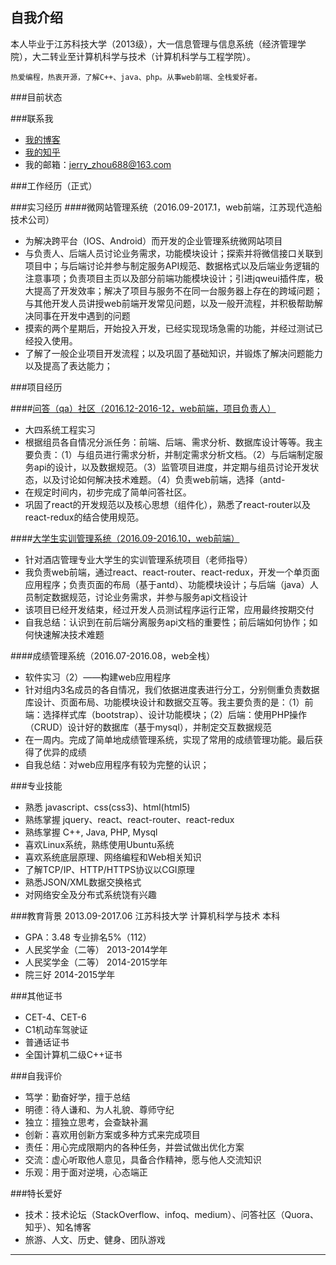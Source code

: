 
## 自我介绍

本人毕业于江苏科技大学（2013级），大一信息管理与信息系统（经济管理学院），大二转业至计算机科学与技术（计算机科学与工程学院）。  
```
热爱编程，热衷开源，了解C++、java、php。从事web前端、全栈爱好者。
```

###目前状态
  

###联系我
- [我的博客][oschina]
- [我的知乎][zhihu]
- 我的邮箱：jerry_zhou688@163.com

###工作经历（正式）

###实习经历
####微网站管理系统（2016.09-2017.1，web前端，江苏现代造船技术公司）
- 为解决跨平台（IOS、Android）而开发的企业管理系统微网站项目
- 与负责人、后端人员讨论业务需求，功能模块设计；探索并将微信接口关联到项目中；与后端讨论并参与制定服务API规范、数据格式以及后端业务逻辑的注意事项；负责项目主页以及部分前端功能模块设计；引进jqweui插件库，极大提高了开发效率；解决了项目与服务不在同一台服务器上存在的跨域问题；与其他开发人员讲授web前端开发常见问题，以及一般开流程，并积极帮助解决同事在开发中遇到的问题
- 摸索的两个星期后，开始投入开发，已经实现现场急需的功能，并经过测试已经投入使用。
- 了解了一般企业项目开发流程；以及巩固了基础知识，并锻炼了解决问题能力以及提高了表达能力；

###项目经历

####[问答（qa）社区（2016.12-2016-12，web前端，项目负责人）][qa]
- 大四系统工程实习
- 根据组员各自情况分派任务：前端、后端、需求分析、数据库设计等等。我主要负责：（1）与组员进行需求分析，并制定需求分析文档。（2）与后端制定服务api的设计，以及数据规范。（3）监管项目进度，并定期与组员讨论开发状态，以及讨论如何解决技术难题。（4）负责web前端，选择（antd-
- 在规定时间内，初步完成了简单问答社区。
- 巩固了react的开发规范以及核心思想（组件化），熟悉了react-router以及react-redux的结合使用规范。

####[大学生实训管理系统（2016.09-2016.10，web前端）][shixun]
- 针对酒店管理专业大学生的实训管理系统项目（老师指导）
- 我负责web前端，通过react、react-router、react-redux，开发一个单页面应用程序；负责页面的布局（基于antd）、功能模块设计；与后端（java）人员制定数据规范，讨论业务需求，并参与服务api文档设计
- 该项目已经开发结束，经过开发人员测试程序运行正常，应用最终按期交付
- 自我总结：认识到在前后端分离服务api文档的重要性；前后端如何协作；如何快速解决技术难题

####成绩管理系统（2016.07-2016.08，web全栈）
- 软件实习（2）——构建web应用程序
- 针对组内3名成员的各自情况，我们依据进度表进行分工，分别侧重负责数据库设计、页面布局、功能模块设计和数据交互等。我主要负责的是：（1）前端：选择样式库（bootstrap）、设计功能模块；（2）后端：使用PHP操作（CRUD）设计好的数据库（基于mysql），并制定交互数据规范
- 在一周内。完成了简单地成绩管理系统，实现了常用的成绩管理功能。最后获得了优异的成绩
- 自我总结：对web应用程序有较为完整的认识；

###专业技能

- 熟悉 javascript、css(css3)、html(html5)
- 熟练掌握 jquery、react、react-router、react-redux 
- 熟练掌握 C++, Java, PHP, Mysql
- 喜欢Linux系统，熟练使用Ubuntu系统
- 喜欢系统底层原理、网络编程和Web相关知识
- 了解TCP/IP、HTTP/HTTPS协议以CGI原理
- 熟悉JSON/XML数据交换格式
- 对网络安全及分布式系统饶有兴趣

###教育背景
2013.09-2017.06  江苏科技大学   计算机科学与技术     本科
- GPA：3.48  专业排名5%（112）
- 人民奖学金（二等）             2013-2014学年
- 人民奖学金（二等）             2014-2015学年
- 院三好                         2014-2015学年

###其他证书
- CET-4、CET-6
- C1机动车驾驶证
- 普通话证书
- 全国计算机二级C++证书

###自我评价
- 笃学：勤奋好学，擅于总结
- 明德：待人谦和、为人礼貌、尊师守纪
- 独立：擅独立思考，会查缺补漏
- 创新：喜欢用创新方案或多种方式来完成项目
- 责任：用心完成限期内的各种任务，并尝试做出优化方案
- 交流：虚心听取他人意见，具备合作精神，愿与他人交流知识
- 乐观：用于面对逆境，心态端正

###特长爱好
* 技术：技术论坛（StackOverflow、infoq、medium）、问答社区（Quora、知乎）、知名博客
* 旅游、人文、历史、健身、团队游戏

*******************
[oschina]:https://my.oschina.net/u/3115945/blog "我的博客"
[zhihu]:https://www.zhihu.com/people/jerry_zhou "我的知乎，欢迎关注"
[shixun]:https://github.com/zhouchangsheng/shixun "实训管理系统"
[qa]:https://github.com/zhouchangsheng/qa "简单的问答社区"
